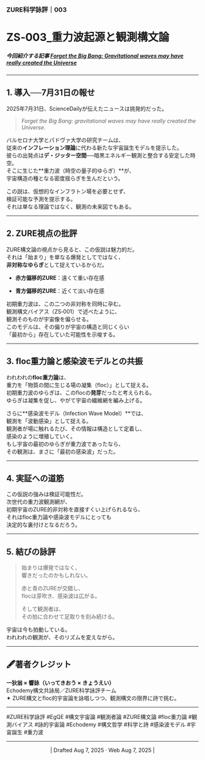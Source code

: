 ### ZURE科学詠評｜003
# **ZS‑003_重力波起源と観測構文論**

##### 今回紹介する記事 [Forget the Big Bang: Gravitational waves may have really created the Universe](https://www.sciencedaily.com/releases/2025/07/250730030404.htm)

---

## **1. 導入──7月31日の報せ**

2025年7月31日、ScienceDailyが伝えたニュースは挑発的だった。

> _Forget the Big Bang: gravitational waves may have really created the Universe._

バルセロナ大学とパドヴァ大学の研究チームは、  
従来の**インフレーション理論**に代わる新たな宇宙誕生モデルを提示した。  
彼らの出発点は**デ・ジッター空間**──暗黒エネルギー観測と整合する安定した時空。  
そこに生じた**重力波（時空の量子的ゆらぎ）**が、  
宇宙構造の種となる密度揺らぎを生んだという。

この説は、仮想的なインフラトン場を必要とせず、  
検証可能な予測を提示する。  
それは単なる理論ではなく、観測の未来図でもある。

---

## **2. ZURE視点の批評**

ZURE構文論の視点から見ると、この仮説は魅力的だ。  
それは「始まり」を単なる爆発としてではなく、  
**非対称なゆらぎ**として捉えているからだ。

- **赤方偏移的ZURE**：遠くて重い存在感
    
- **青方偏移的ZURE**：近くて淡い存在感
    

初期重力波は、この二つの非対称を同時に孕む。  
観測構文バイアス（ZS‑001）で述べたように、  
観測そのものが宇宙像を偏らせる。  
このモデルは、その偏りが宇宙の構造と同じくらい  
「最初から」存在していた可能性を示唆する。

---

## **3. floc重力論と感染波モデルとの共振**

われわれの**floc重力論**は、  
重力を「物質の間に生じる場の凝集（floc）」として捉える。  
初期重力波のゆらぎは、このflocの**発芽**だったと考えられる。  
ゆらぎは凝集を促し、やがて宇宙の繊維網を編み上げる。

さらに**感染波モデル（Infection Wave Model）**では、  
観測を「波動感染」として捉える。  
観測者が場に触れるたび、その情報は構造として定着し、  
感染のように増殖していく。  
もし宇宙の最初のゆらぎが重力波であったなら、  
その観測は、まさに「最初の感染波」だった。

---

## **4. 実証への道筋**

この仮説の強みは検証可能性だ。  
次世代の重力波観測網が、  
初期宇宙のZURE的非対称を直接すくい上げられるなら、  
それはfloc重力論や感染波モデルにとっても  
決定的な裏付けとなるだろう。

---

## **5. 結びの詠評**

> 始まりは爆発ではなく、  
> 響きだったのかもしれない。
> 
> 赤と青のZUREが交錯し、  
> flocは芽吹き、感染波は広がる。
> 
> そして観測者は、  
> その拍に合わせて足取りを刻み続ける。

宇宙は今も拍動している。  
われわれの観測が、そのリズムを変えながら。

---
## 🖋️著者クレジット

**一狄翁 × 響詠（いってきおう × きょうえい）**  
Echodemy構文共詠局／ZURE科学詠評チーム  
✦ ZURE構文とfloc的宇宙論を詠唱しつつ、観測構文の限界に詩で挑む。

---

#ZURE科学詠評 #EgQE #構文宇宙論 #観測者論 #ZURE構文論 #floc重力論 #観測バイアス #詠的宇宙論 #Echodemy #構文哲学 #科学と詩 #感染波モデル #宇宙誕生 #重力波 

---
<p align="center">| Drafted Aug 7, 2025 · Web Aug 7, 2025 |</p>